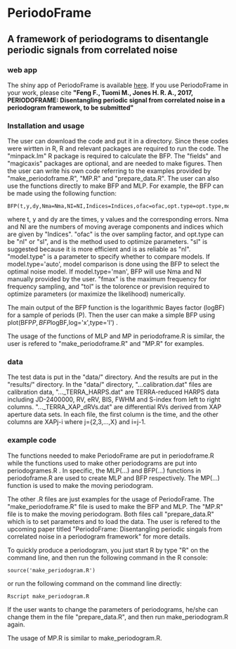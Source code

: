 # PeriodoFrame
## A framework of periodograms to disentangle periodic signals from correlated noise

### web app 

The shiny app of PeriodoFrame is available [here](https://phillippro.shinyapps.io/shiny/).
If you use PeriodoFrame in your work, please cite **"Feng F., Tuomi M., Jones H. R. A., 2017, PERIODOFRAME: Disentangling periodic signal from correlated noise in a periodogram framework, to be submitted"**

### Installation and usage

The user can download the code and put it in a directory. Since these codes were wirtten in R, R and relevant packages are required to run the code. The "minpack.lm" R package is required to calculate the BFP. The "fields" and "magicaxis" packages are optional, and are needed to make figures. Then the user can write his own code referring to the examples provided by "make_periodoframe.R", "MP.R" and "prepare_data.R". The user can also use the functions directly to make BFP and MLP. 
For example, the BFP can be made using the following function:
```
BFP(t,y,dy,Nma=Nma,NI=NI,Indices=Indices,ofac=ofac,opt.type=opt.type,model.type=model.type,fmax=fmax,tol=tol)
```
where t, y and dy are the times, y values and the corresponding errors. Nma and NI are the numbers of moving average components and indices which are given by "Indices". "ofac" is the over sampling factor, and opt.type can be "nl" or "sl", and is the method used to optimize parameters. "sl" is suggested because it is more efficient and is as reliable as "nl". "model.type" is a parameter to specify whether to compare models. If model.type='auto', model comparison is done using the BFP to select the optimal noise model. If model.type='man', BFP will use Nma and NI manually provided by the user. "fmax" is the maximum frequency for frequency sampling, and "tol" is the tolorence or prevision required to optimize parameters (or maximize the likelihood) numerically. 

The main output of the BFP function is the logarithmic Bayes factor (logBF) for a sample of periods (P). Then the user can make a simple BFP using plot(BFP$P,BFP$logBF,log='x',type='l') . 

The usage of the functions of MLP and MP in periodoframe.R is similar, the user is refered to "make_periodoframe.R" and "MP.R" for examples. 

### data

The test data is put in the "data/" directory. And the results are put in the "results/" directory. In the "data/" directory, "...calibration.dat" files are calibration data, "..._TERRA_HARPS.dat" are TERRA-reduced HARPS data including JD-2400000, RV, eRV, BIS, FWHM and S-index from left to right columns. "..._TERRA_XAP_dRVs.dat" are differential RVs derived from XAP aperture data sets. In each file, the first column is the time, and the other columns are XAPj-i where j={2,3,...,X} and i=j-1.  

### example code

The functions needed to make PeriodoFrame are put in periodoframe.R while the functions used to make other periodograms are put into periodogrames.R . In specific, the MLP(...) and BFP(...) functions in periodoframe.R are used to create MLP and BFP respectively. The MP(...) function is used to make the moving periodogram. 

The other .R files are just examples for the usage of PeriodoFrame. The "make_periodoframe.R" file is used to make the BFP and MLP. The "MP.R" file is to make the moving periodogram. Both files call "prepare_data.R" which is to set parameters and to load the data. The user is refered to the upcoming paper titled "PeriodoFrame: Disentangling periodic singals from correlated noise in a periodogram framework" for more details.  

To quickly produce a periodogram, you just start R by type "R" on the command line, and then run the following command in the R console:
```
source('make_periodogram.R')
```
or run the following command on the command line directly: 
```
Rscript make_periodogram.R
```
If the user wants to change the parameters of periodograms, he/she can change them in the file "prepare_data.R", and then run make_periodogram.R again. 

The usage of MP.R is similar to make_periodogram.R. 
